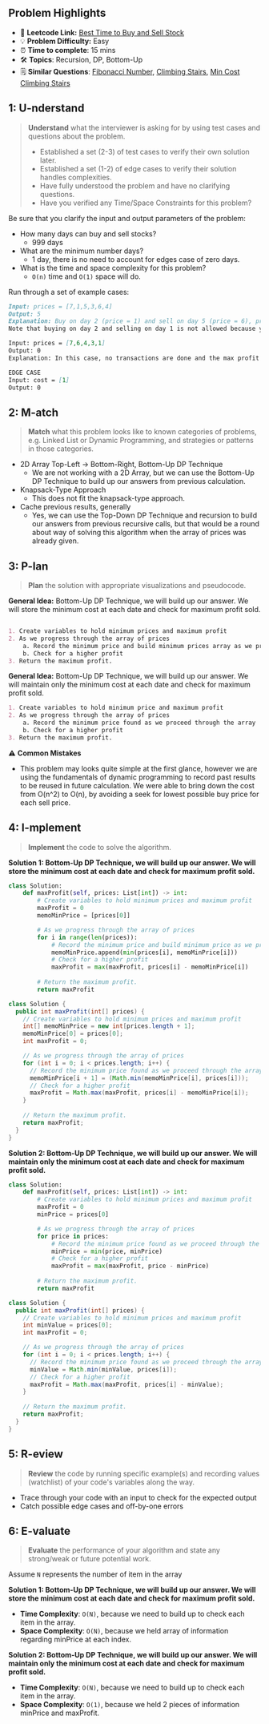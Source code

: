 ## Problem Highlights

* 🔗 **Leetcode Link:** [Best Time to Buy and Sell Stock](https://leetcode.com/problems/best-time-to-buy-and-sell-stock/)
* 💡 **Problem Difficulty:** Easy
* ⏰ **Time to complete**: 15 mins
* 🛠️ **Topics**: Recursion, DP, Bottom-Up
* 🗒️ **Similar Questions**: [Fibonacci Number](https://leetcode.com/problems/fibonacci-number/), [Climbing Stairs](https://leetcode.com/problems/climbing-stairs/), [Min Cost Climbing Stairs](https://leetcode.com/problems/min-cost-climbing-stairs/)

## 1: U-nderstand
 
> **Understand** what the interviewer is asking for by using test cases and questions about the problem.
> 
> - Established a set (2-3) of test cases to verify their own solution later.
> - Established a set (1-2) of edge cases to verify their solution handles complexities.
> - Have fully understood the problem and have no clarifying questions.
> - Have you verified any Time/Space Constraints for this problem?

Be sure that you clarify the input and output parameters of the problem:

- How many days can buy and sell stocks?
    - 999 days
- What are the minimum number days?
    - 1 day, there is no need to account for edges case of zero days.
- What is the time and space complexity for this problem?
    - `O(n)` time and `O(1)` space will do. 


Run through a set of example cases:

```markdown
Input: prices = [7,1,5,3,6,4]
Output: 5
Explanation: Buy on day 2 (price = 1) and sell on day 5 (price = 6), profit = 6-1 = 5.
Note that buying on day 2 and selling on day 1 is not allowed because you must buy before you sell.

Input: prices = [7,6,4,3,1]
Output: 0
Explanation: In this case, no transactions are done and the max profit = 0.

EDGE CASE 
Input: cost = [1]
Output: 0
```   
    
## 2: M-atch

> **Match**  what this problem looks like to known categories of problems, e.g. Linked List or Dynamic Programming, and strategies or patterns in those categories.

- 2D Array Top-Left -> Bottom-Right, Bottom-Up DP Technique
    - We are not working with a 2D Array, but we can use the Bottom-Up DP Technique to build up our answers from previous calculation.
- Knapsack-Type Approach
    - This does not fit the knapsack-type approach.
- Cache previous results, generally
    - Yes, we can use the Top-Down DP Technique and recursion to build our answers from previous recursive calls, but that would be a round about way of solving this algorithm when the array of prices was already given.

## 3: P-lan

> **Plan** the solution with appropriate visualizations and pseudocode.

**General Idea:** Bottom-Up DP Technique, we will build up our answer. We will store the minimum cost at each date and check for maximum profit sold.

```markdown

1. Create variables to hold minimum prices and maximum profit
2. As we progress through the array of prices
    a. Record the minimum price and build minimum prices array as we proceed through the array
    b. Check for a higher profit
3. Return the maximum profit.
```

**General Idea:** Bottom-Up DP Technique, we will build up our answer. We will maintain only the minimum cost at each date and check for maximum profit sold.

```markdown
1. Create variables to hold minimum price and maximum profit
2. As we progress through the array of prices
    a. Record the minimum price found as we proceed through the array
    b. Check for a higher profit
3. Return the maximum profit.
```

⚠️ **Common Mistakes**

* This problem may looks quite simple at the first glance, however we are using the fundamentals of dynamic programming to record past results to be reused in future calculation. We were able to bring down the cost from O(n^2) to O(n), by avoiding a seek for lowest possible buy price for each sell price. 

## 4: I-mplement

> **Implement** the code to solve the algorithm.

**Solution 1: Bottom-Up DP Technique, we will build up our answer. We will store the minimum cost at each date and check for maximum profit sold.**

```python
class Solution:
    def maxProfit(self, prices: List[int]) -> int:
        # Create variables to hold minimum prices and maximum profit
        maxProfit = 0
        memoMinPrice = [prices[0]]

        # As we progress through the array of prices
        for i in range(len(prices)):
            # Record the minimum price and build minimum price as we proceed through the array
            memoMinPrice.append(min(prices[i], memoMinPrice[i]))
            # Check for a higher profit
            maxProfit = max(maxProfit, prices[i] - memoMinPrice[i])
        
        # Return the maximum profit.
        return maxProfit
```
```java
class Solution {
  public int maxProfit(int[] prices) {
    // Create variables to hold minimum prices and maximum profit
    int[] memoMinPrice = new int[prices.length + 1];
    memoMinPrice[0] = prices[0];
    int maxProfit = 0;

    // As we progress through the array of prices
    for (int i = 0; i < prices.length; i++) {
      // Record the minimum price found as we proceed through the array
      memoMinPrice[i + 1] = (Math.min(memoMinPrice[i], prices[i]));
      // Check for a higher profit
      maxProfit = Math.max(maxProfit, prices[i] - memoMinPrice[i]);
    }
    
    // Return the maximum profit.
    return maxProfit;
  }
}
```

**Solution 2: Bottom-Up DP Technique, we will build up our answer. We will maintain only the minimum cost at each date and check for maximum profit sold.**

```python
class Solution:
    def maxProfit(self, prices: List[int]) -> int:
        # Create variables to hold minimum prices and maximum profit
        maxProfit = 0
        minPrice = prices[0]

        # As we progress through the array of prices
        for price in prices:
            # Record the minimum price found as we proceed through the array
            minPrice = min(price, minPrice)
            # Check for a higher profit
            maxProfit = max(maxProfit, price - minPrice)
        
        # Return the maximum profit.
        return maxProfit
```
```java
class Solution {
  public int maxProfit(int[] prices) {
    // Create variables to hold minimum prices and maximum profit
    int minValue = prices[0];
    int maxProfit = 0;

    // As we progress through the array of prices
    for (int i = 0; i < prices.length; i++) {
      // Record the minimum price found as we proceed through the array
      minValue = Math.min(minValue, prices[i]);
      // Check for a higher profit
      maxProfit = Math.max(maxProfit, prices[i] - minValue);
    }
    
    // Return the maximum profit.
    return maxProfit;
  }
}
```

## 5: R-eview

> **Review** the code by running specific example(s) and recording values (watchlist) of your code's variables along the way.

- Trace through your code with an input to check for the expected output
- Catch possible edge cases and off-by-one errors

## 6: E-valuate

> **Evaluate** the performance of your algorithm and state any strong/weak or future potential work.

Assume `N` represents the number of item in the array

**Solution 1: Bottom-Up DP Technique, we will build up our answer. We will store the minimum cost at each date and check for maximum profit sold.**

* **Time Complexity**: `O(N)`, because we need to build up to check each item in the array.
* **Space Complexity**: `O(N)`, because we held array of information regarding minPrice at each index.

**Solution 2: Bottom-Up DP Technique, we will build up our answer. We will maintain only the minimum cost at each date and check for maximum profit sold.**

* **Time Complexity**: `O(N)`, because we need to build up to check each item in the array.
* **Space Complexity**: `O(1)`, because we held 2 pieces of information minPrice and maxProfit.
